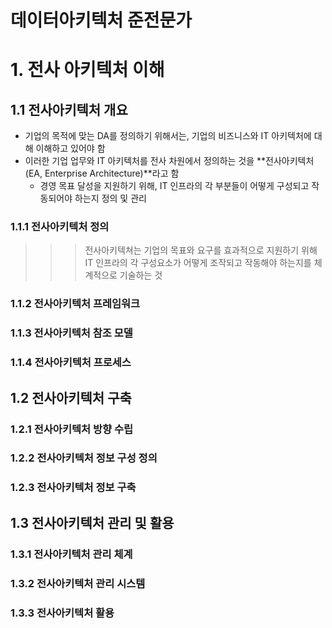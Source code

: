 # 데이터아키텍처 준전문가
# 1. 전사 아키텍처 이해
## 1.1 전사아키텍처 개요
- 기업의 목적에 맞는 DA를 정의하기 위해서는, 기업의 비즈니스와 IT 아키텍처에 대해 이해하고 있어야 함
- 이러한 기업 업무와 IT 아키텍처를 전사 차원에서 정의하는 것을 **전사아키텍처(EA, Enterprise Architecture)**라고 함
  - 경영 목표 달성을 지원하기 위해, IT 인프라의 각 부분들이 어떻게 구성되고 작동되어야 하는지 정의 및 관리
### 1.1.1 전사아키텍처 정의
>>> 전사아키텍쳐는 기업의 목표와 요구를 효과적으로 지원하기 위해 IT 인프라의 각 구성요소가 어떻게 조작되고 작동해야 하는지를 체계적으로 기술하는 것
### 1.1.2 전사아키텍처 프레임워크
### 1.1.3 전사아키텍처 참조 모델
### 1.1.4 전사아키텍처 프로세스
## 1.2 전사아키텍처 구축
### 1.2.1 전사아키텍처 방향 수립
### 1.2.2 전사아키텍처 정보 구성 정의
### 1.2.3 전사아키텍처 정보 구축
## 1.3 전사아키텍처 관리 및 활용
### 1.3.1 전사아키텍처 관리 체계
### 1.3.2 전사아키텍처 관리 시스템
### 1.3.3 전사아키텍처 활용
